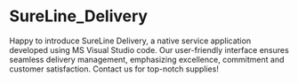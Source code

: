 # SureLine_Delivery
Happy to introduce SureLine Delivery, a native service application developed using MS Visual Studio code. Our user-friendly interface ensures seamless delivery management, emphasizing excellence, commitment and customer satisfaction. Contact us for top-notch supplies!
